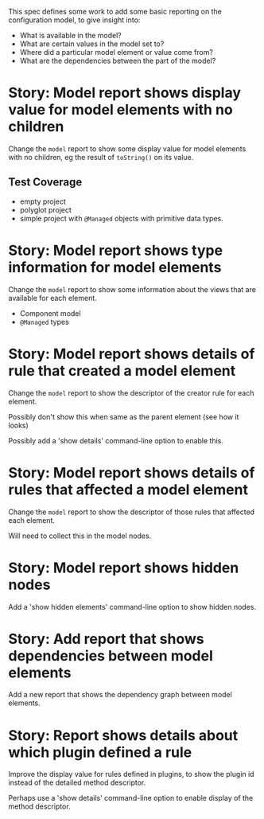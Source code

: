 This spec defines some work to add some basic reporting on the configuration model, to give insight into:

- What is available in the model?
- What are certain values in the model set to?
- Where did a particular model element or value come from?
- What are the dependencies between the part of the model?

# Story: Model report shows display value for model elements with no children

Change the `model` report to show some display value for model elements with no children, eg the result of
`toString()` on its value.

## Test Coverage
- empty project
- polyglot project
- simple project with `@Managed` objects with primitive data types.

# Story: Model report shows type information for model elements

Change the `model` report to show some information about the views that are available for each element.

- Component model
- `@Managed` types

# Story: Model report shows details of rule that created a model element

Change the `model` report to show the descriptor of the creator rule for each element.

Possibly don't show this when same as the parent element (see how it looks)

Possibly add a 'show details' command-line option to enable this.

# Story: Model report shows details of rules that affected a model element

Change the `model` report to show the descriptor of those rules that affected each element.

Will need to collect this in the model nodes.

# Story: Model report shows hidden nodes

Add a 'show hidden elements' command-line option to show hidden nodes.

# Story: Add report that shows dependencies between model elements

Add a new report that shows the dependency graph between model elements.

# Story: Report shows details about which plugin defined a rule

Improve the display value for rules defined in plugins, to show the plugin id instead of the detailed
method descriptor.

Perhaps use a 'show details' command-line option to enable display of the method descriptor.
